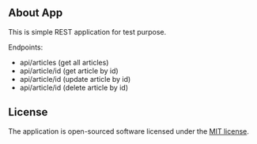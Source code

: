 ## About App

This is simple REST application for test purpose.

Endpoints:

- api/articles (get all articles)
- api/article/id (get article by id)
- api/article/id (update article by id)
- api/article/id (delete article by id)

## License

The application is open-sourced software licensed under the [MIT license](https://opensource.org/licenses/MIT).
